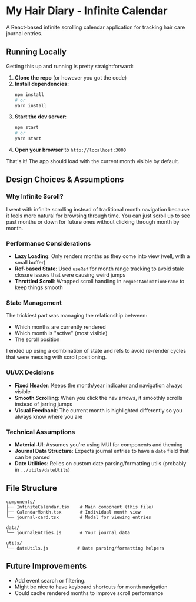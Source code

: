 # My Hair Diary - Infinite Calendar

A React-based infinite scrolling calendar application for tracking hair care journal entries.

## Running Locally

Getting this up and running is pretty straightforward:

1. **Clone the repo** (or however you got the code)
2. **Install dependencies:**
   ```bash
   npm install
   # or
   yarn install
   ```
3. **Start the dev server:**
   ```bash
   npm start
   # or
   yarn start
   ```
4. **Open your browser** to `http://localhost:3000`

That's it! The app should load with the current month visible by default.

## Design Choices & Assumptions

### Why Infinite Scroll?
I went with infinite scrolling instead of traditional month navigation because it feels more natural for browsing through time. You can just scroll up to see past months or down for future ones without clicking through month by month.

### Performance Considerations
- **Lazy Loading**: Only renders months as they come into view (well, with a small buffer)
- **Ref-based State**: Used `useRef` for month range tracking to avoid stale closure issues that were causing weird jumps
- **Throttled Scroll**: Wrapped scroll handling in `requestAnimationFrame` to keep things smooth

### State Management
The trickiest part was managing the relationship between:
- Which months are currently rendered
- Which month is "active" (most visible)
- The scroll position

I ended up using a combination of state and refs to avoid re-render cycles that were messing with scroll positioning.

### UI/UX Decisions
- **Fixed Header**: Keeps the month/year indicator and navigation always visible
- **Smooth Scrolling**: When you click the nav arrows, it smoothly scrolls instead of jarring jumps
- **Visual Feedback**: The current month is highlighted differently so you always know where you are

### Technical Assumptions
- **Material-UI**: Assumes you're using MUI for components and theming
- **Journal Data Structure**: Expects journal entries to have a `date` field that can be parsed
- **Date Utilities**: Relies on custom date parsing/formatting utils (probably in `../utils/dateUtils`)


## File Structure
```
components/
├── InfiniteCalendar.tsx    # Main component (this file)
├── CalendarMonth.tsx       # Individual month view
└── journal-card.tsx        # Modal for viewing entries

data/
└── journalEntries.js       # Your journal data

utils/
└── dateUtils.js           # Date parsing/formatting helpers
```

## Future Improvements
- Add event search or filtering.
- Might be nice to have keyboard shortcuts for month navigation
- Could cache rendered months to improve scroll performance